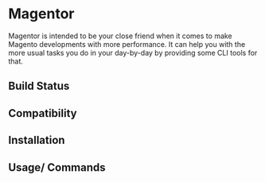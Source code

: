 # Magentor

Magentor is intended to be your close friend when it comes to make Magento developments with more performance.
It can help you with the more usual tasks you do in your day-by-day by providing some CLI tools for that.

## Build Status

## Compatibility

## Installation

## Usage/ Commands
